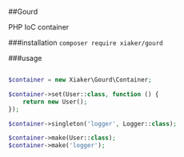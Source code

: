 ##Gourd

PHP IoC container

###installation
`composer require xiaker/gourd`

###usage

```php

$container = new Xiaker\Gourd\Container;

$container->set(User::class, function () {
    return new User();
});

$container->singleton('logger', Logger::class);

$container->make(User::class);
$container->make('logger');

```